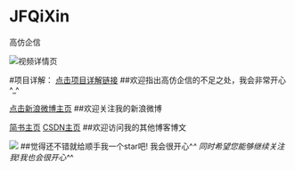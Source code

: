 # JFQiXin
高仿企信

![视频详情页](http://7pum4h.com1.z0.glb.clouddn.com/JFQX%E4%BE%A7%E8%BE%B9%E6%A0%8F.gif)


#项目详解：
[点击项目详解链接](http://www.jianshu.com/p/87b9194c4b01)
##欢迎指出高仿企信的不足之处，我会非常开心^_^ 


[点击新浪微博主页](http://weibo.com/3876651083/profile?rightmod=1&wvr=6&mod=personinfo)
##欢迎关注我的新浪微博


[简书主页](http://www.jianshu.com/users/be0e45643dcf/latest_articles)
[CSDN主页](http://blog.csdn.net/tubiebutu)
##欢迎访问我的其他博客博文


![](http://7pum4h.com1.z0.glb.clouddn.com/githubStar.png)
##觉得还不错就给顺手我一个star吧! 我会很开心^_^ 同时希望您能够继续关注我!我也会很开心^_^
